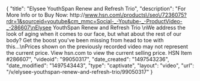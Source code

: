 {
    "title": "Elysee YouthSpan Renew and Refresh Trio",
    "description": "For More Info or to Buy Now: http:\/\/www.hsn.com\/products\/seo\/7236075?rdr=1&sourceid=youtube&cm_mmc=Social-_-Youtube-_-ProductVideo-_-286607\nElysee YouthSpan Renew and Refresh Trio \nWe address the look of aging when it comes to our face, but what about the rest of our body? Get the boost you've been missing from head to toe with this...\nPrices shown on the previously recorded video may not represent the current price.  View hsn.com to view the current selling price. HSN Item #286607",
    "videoid": "99050317",
    "date_created": "1497543236",
    "date_modified": "1497543443",
    "type": "captivate",
    "layout": "video",
    "url": "\/v\/elysee-youthspan-renew-and-refresh-trio\/99050317"
}